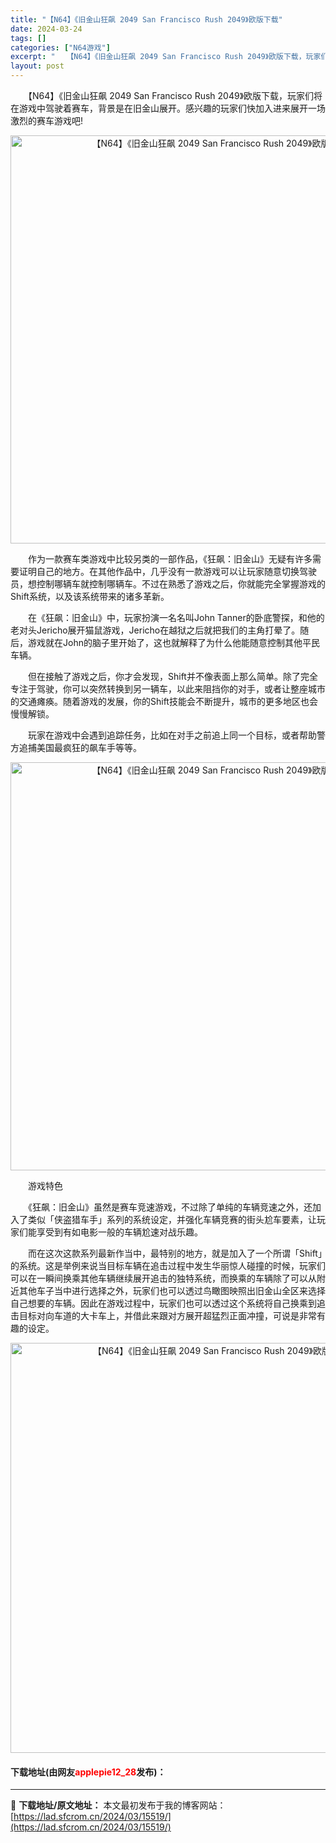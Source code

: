 ```yaml
---
title: "【N64】《旧金山狂飙 2049 San Francisco Rush 2049》欧版下载"
date: 2024-03-24
tags: []
categories: ["N64游戏"]
excerpt: "　　【N64】《旧金山狂飙 2049 San Francisco Rush 2049》欧版下载，玩家们将在游戏中驾驶着赛车，背景是在旧金山展开。感兴趣的玩家们快加入进来展开一场激烈的赛车游戏吧! 　　作为一款赛车类游戏中比较另类的一部作品，《狂飙：旧金山》无疑有许多需要证明自己的地方。在其他作品中，&hellip;"
layout: post
---
```


 <p>　　【N64】《旧金山狂飙 2049 San Francisco Rush 2049》欧版下载，玩家们将在游戏中驾驶着赛车，背景是在旧金山展开。感兴趣的玩家们快加入进来展开一场激烈的赛车游戏吧!</p> <p align="center"><img align="" border="0" src="https://lad.sfcrom.cn/wp-content/uploads/2024/03/20240324_66004340a34fc.png" width="653" alt="【N64】《旧金山狂飙 2049 San Francisco Rush 2049》欧版下载" /></p> <p>　　作为一款赛车类游戏中比较另类的一部作品，《狂飙：旧金山》无疑有许多需要证明自己的地方。在其他作品中，几乎没有一款游戏可以让玩家随意切换驾驶员，想控制哪辆车就控制哪辆车。不过在熟悉了游戏之后，你就能完全掌握游戏的Shift系统，以及该系统带来的诸多革新。</p> <p>　　在《狂飙：旧金山》中，玩家扮演一名名叫John Tanner的卧底警探，和他的老对头Jericho展开猫鼠游戏，Jericho在越狱之后就把我们的主角打晕了。随后，游戏就在John的脑子里开始了，这也就解释了为什么他能随意控制其他平民车辆。</p> <p>　　但在接触了游戏之后，你才会发现，Shift并不像表面上那么简单。除了完全专注于驾驶，你可以突然转换到另一辆车，以此来阻挡你的对手，或者让整座城市的交通瘫痪。随着游戏的发展，你的Shift技能会不断提升，城市的更多地区也会慢慢解锁。</p> <p>　　玩家在游戏中会遇到追踪任务，比如在对手之前追上同一个目标，或者帮助警方追捕美国最疯狂的飙车手等等。</p> <p align="center"><img align="" border="0" src="https://lad.sfcrom.cn/wp-content/uploads/2024/03/20240324_660043423c85c.png" width="653" alt="【N64】《旧金山狂飙 2049 San Francisco Rush 2049》欧版下载" /></p> <p>　　游戏特色</p> <p>　　《狂飙：旧金山》虽然是赛车竞速游戏，不过除了单纯的车辆竞速之外，还加入了类似「侠盗猎车手」系列的系统设定，并强化车辆竞赛的街头尬车要素，让玩家们能享受到有如电影一般的车辆尬速对战乐趣。</p> <p>　　而在这次这款系列最新作当中，最特别的地方，就是加入了一个所谓「Shift」的系统。这是举例来说当目标车辆在追击过程中发生华丽惊人碰撞的时候，玩家们可以在一瞬间换乘其他车辆继续展开追击的独特系统，而换乘的车辆除了可以从附近其他车子当中进行选择之外，玩家们也可以透过鸟瞰图映照出旧金山全区来选择自己想要的车辆。因此在游戏过程中，玩家们也可以透过这个系统将自己换乘到追击目标对向车道的大卡车上，并借此来跟对方展开超猛烈正面冲撞，可说是非常有趣的设定。</p> <p align="center"><img align="" border="0" src="https://lad.sfcrom.cn/wp-content/uploads/2024/03/20240324_66004343e993e.png" width="656" alt="【N64】《旧金山狂飙 2049 San Francisco Rush 2049》欧版下载" /></p> <p><h4>下载地址(由网友<font color="red">applepie12_28</font>发布)：</h4></p> 

---
📖 **下载地址/原文地址：** 本文最初发布于我的博客网站：[https://lad.sfcrom.cn/2024/03/15519/](https://lad.sfcrom.cn/2024/03/15519/)
